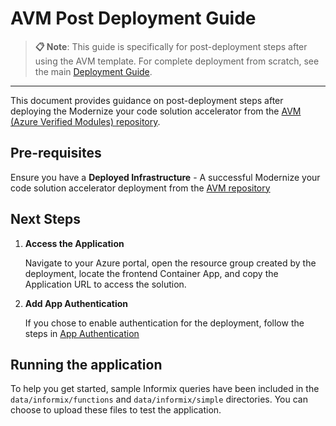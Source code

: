 # AVM Post Deployment Guide

> **📋 Note**: This guide is specifically for post-deployment steps after using the AVM template. For complete deployment from scratch, see the main [Deployment Guide](./DeploymentGuide.md).

---

This document provides guidance on post-deployment steps after deploying the Modernize your code solution accelerator from the [AVM (Azure Verified Modules) repository](https://github.com/Azure/bicep-registry-modules/tree/main/avm/ptn/sa/modernize-your-code).

## Pre-requisites

Ensure you have a **Deployed Infrastructure** - A successful Modernize your code solution accelerator deployment from the [AVM repository](https://github.com/Azure/bicep-registry-modules/tree/main/avm/ptn/sa/modernize-your-code)

## Next Steps

1. **Access the Application**
   
   Navigate to your Azure portal, open the resource group created by the deployment, locate the frontend Container App, and copy the Application URL to access the solution.

2. **Add App Authentication**
   
    If you chose to enable authentication for the deployment, follow the steps in [App Authentication](./AddAuthentication.md)

## Running the application

To help you get started, sample Informix queries have been included in the `data/informix/functions` and `data/informix/simple` directories. You can choose to upload these files to test the application.
